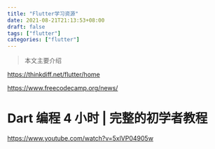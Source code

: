 ```yaml
---
title: "Flutter学习资源"
date: 2021-08-21T21:13:53+08:00
draft: false
tags: ["flutter"]
categories: ["flutter"]
---
```


> 本文主要介绍

<!--more-->



https://thinkdiff.net/flutter/home

https://www.freecodecamp.org/news/

# Dart 编程 4 小时 | 完整的初学者教程

https://www.youtube.com/watch?v=5xlVP04905w